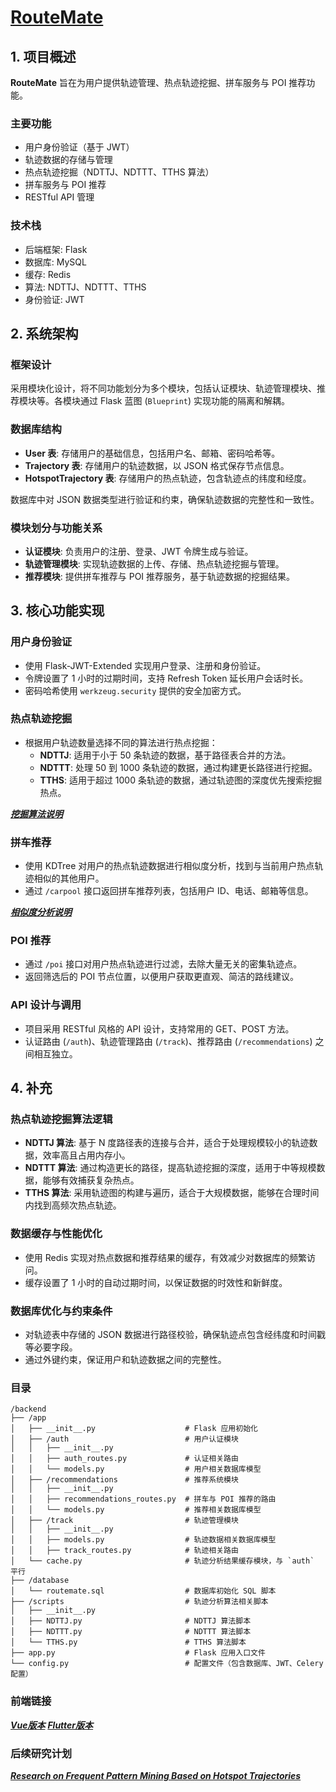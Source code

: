 #  [RouteMate](https://github.com/reqwaaaaa/Maybe-its-life/blob/main/%E8%BD%AF%E8%91%97%E8%AF%81%E4%B9%A6.pdf)

## 1. 项目概述

**RouteMate** 旨在为用户提供轨迹管理、热点轨迹挖掘、拼车服务与 POI 推荐功能。

### 主要功能
- 用户身份验证（基于 JWT）
- 轨迹数据的存储与管理
- 热点轨迹挖掘（NDTTJ、NDTTT、TTHS 算法）
- 拼车服务与 POI 推荐
- RESTful API 管理

### 技术栈
- 后端框架: Flask
- 数据库: MySQL
- 缓存: Redis
- 算法: NDTTJ、NDTTT、TTHS
- 身份验证: JWT

## 2. 系统架构

### 框架设计
采用模块化设计，将不同功能划分为多个模块，包括认证模块、轨迹管理模块、推荐模块等。各模块通过 Flask 蓝图 (`Blueprint`) 实现功能的隔离和解耦。

### 数据库结构
- **User 表**: 存储用户的基础信息，包括用户名、邮箱、密码哈希等。
- **Trajectory 表**: 存储用户的轨迹数据，以 JSON 格式保存节点信息。
- **HotspotTrajectory 表**: 存储用户的热点轨迹，包含轨迹点的纬度和经度。

数据库中对 JSON 数据类型进行验证和约束，确保轨迹数据的完整性和一致性。

### 模块划分与功能关系
- **认证模块**: 负责用户的注册、登录、JWT 令牌生成与验证。
- **轨迹管理模块**: 实现轨迹数据的上传、存储、热点轨迹挖掘与管理。
- **推荐模块**: 提供拼车推荐与 POI 推荐服务，基于轨迹数据的挖掘结果。

## 3. 核心功能实现

### 用户身份验证
- 使用 Flask-JWT-Extended 实现用户登录、注册和身份验证。
- 令牌设置了 1 小时的过期时间，支持 Refresh Token 延长用户会话时长。
- 密码哈希使用 `werkzeug.security` 提供的安全加密方式。

### 热点轨迹挖掘
- 根据用户轨迹数量选择不同的算法进行热点挖掘：
  - **NDTTJ**: 适用于小于 50 条轨迹的数据，基于路径表合并的方法。
  - **NDTTT**: 处理 50 到 1000 条轨迹的数据，通过构建更长路径进行挖掘。
  - **TTHS**: 适用于超过 1000 条轨迹的数据，通过轨迹图的深度优先搜索挖掘热点。
  
[***挖掘算法说明***](https://github.com/reqwaaaaa/Maybe-its-life/blob/main/%E7%83%AD%E7%82%B9%E8%BD%A8%E8%BF%B9%E6%8C%96%E6%8E%98.md)

### 拼车推荐
- 使用 KDTree 对用户的热点轨迹数据进行相似度分析，找到与当前用户热点轨迹相似的其他用户。
- 通过 `/carpool` 接口返回拼车推荐列表，包括用户 ID、电话、邮箱等信息。

[***相似度分析说明***](https://github.com/reqwaaaaa/Maybe-its-life/blob/main/%E8%BD%A8%E8%BF%B9%E7%9B%B8%E4%BC%BC%E5%BA%A6%E5%88%86%E6%9E%90.md)

### POI 推荐
- 通过 `/poi` 接口对用户热点轨迹进行过滤，去除大量无关的密集轨迹点。
- 返回筛选后的 POI 节点位置，以便用户获取更直观、简洁的路线建议。

### API 设计与调用
- 项目采用 RESTful 风格的 API 设计，支持常用的 GET、POST 方法。
- 认证路由 (`/auth`)、轨迹管理路由 (`/track`)、推荐路由 (`/recommendations`) 之间相互独立。

## 4. 补充

### 热点轨迹挖掘算法逻辑
- **NDTTJ 算法**: 基于 N 度路径表的连接与合并，适合于处理规模较小的轨迹数据，效率高且占用内存小。
- **NDTTT 算法**: 通过构造更长的路径，提高轨迹挖掘的深度，适用于中等规模数据，能够有效捕获复杂热点。
- **TTHS 算法**: 采用轨迹图的构建与遍历，适合于大规模数据，能够在合理时间内找到高频次热点轨迹。

### 数据缓存与性能优化
- 使用 Redis 实现对热点数据和推荐结果的缓存，有效减少对数据库的频繁访问。
- 缓存设置了 1 小时的自动过期时间，以保证数据的时效性和新鲜度。

### 数据库优化与约束条件
- 对轨迹表中存储的 JSON 数据进行路径校验，确保轨迹点包含经纬度和时间戳等必要字段。
- 通过外键约束，保证用户和轨迹数据之间的完整性。

### 目录
```
/backend
├── /app
│   ├── __init__.py                    # Flask 应用初始化
│   ├── /auth                          # 用户认证模块
│   │   ├── __init__.py
│   │   ├── auth_routes.py             # 认证相关路由
│   │   └── models.py                  # 用户相关数据库模型
│   ├── /recommendations               # 推荐系统模块
│   │   ├── __init__.py
│   │   ├── recommendations_routes.py  # 拼车与 POI 推荐的路由
│   │   └── models.py                  # 推荐相关数据库模型
│   ├── /track                         # 轨迹管理模块
│   │   ├── __init__.py
│   │   ├── models.py                  # 轨迹数据相关数据库模型
│   │   ├── track_routes.py            # 轨迹相关路由
│   └── cache.py                       # 轨迹分析结果缓存模块，与 `auth` 平行
├── /database
│   └── routemate.sql                  # 数据库初始化 SQL 脚本
├── /scripts                           # 轨迹分析算法相关脚本
│   ├── __init__.py
│   ├── NDTTJ.py                       # NDTTJ 算法脚本
│   ├── NDTTT.py                       # NDTTT 算法脚本
│   └── TTHS.py                        # TTHS 算法脚本
├── app.py                             # Flask 应用入口文件
└── config.py                          # 配置文件（包含数据库、JWT、Celery 配置）
```

### 前端链接
  
[***Vue版本***](https://github.com/reqwaaaaa/RM_Vue)
[***Flutter版本***](https://github.com/reqwaaaaa/RouteMate_Front)

### 后续研究计划

[***Research on Frequent Pattern Mining Based on Hotspot Trajectories***](https://reqwaaaaa.github.io/Maybe-its-life/%E5%88%9B%E6%96%B0%E5%AE%9E%E9%AA%8C%E7%90%86%E8%AE%BA.html)
